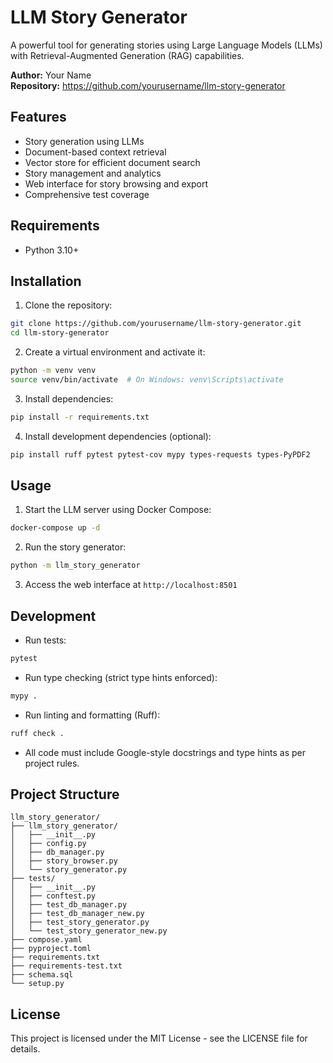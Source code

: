 # LLM Story Generator

A powerful tool for generating stories using Large Language Models (LLMs) with Retrieval-Augmented Generation (RAG) capabilities.

**Author:** Your Name  
**Repository:** https://github.com/yourusername/llm-story-generator

## Features

- Story generation using LLMs
- Document-based context retrieval
- Vector store for efficient document search
- Story management and analytics
- Web interface for story browsing and export
- Comprehensive test coverage

## Requirements

- Python 3.10+

## Installation

1. Clone the repository:
```bash
git clone https://github.com/yourusername/llm-story-generator.git
cd llm-story-generator
```

2. Create a virtual environment and activate it:
```bash
python -m venv venv
source venv/bin/activate  # On Windows: venv\Scripts\activate
```

3. Install dependencies:
```bash
pip install -r requirements.txt
```

4. Install development dependencies (optional):
```bash
pip install ruff pytest pytest-cov mypy types-requests types-PyPDF2
```

## Usage

1. Start the LLM server using Docker Compose:
```bash
docker-compose up -d
```

2. Run the story generator:
```bash
python -m llm_story_generator
```

3. Access the web interface at `http://localhost:8501`

## Development

- Run tests:
```bash
pytest
```

- Run type checking (strict type hints enforced):
```bash
mypy .
```

- Run linting and formatting (Ruff):
```bash
ruff check .
```

- All code must include Google-style docstrings and type hints as per project rules.

## Project Structure

```
llm_story_generator/
├── llm_story_generator/
│   ├── __init__.py
│   ├── config.py
│   ├── db_manager.py
│   ├── story_browser.py
│   └── story_generator.py
├── tests/
│   ├── __init__.py
│   ├── conftest.py
│   ├── test_db_manager.py
│   ├── test_db_manager_new.py
│   ├── test_story_generator.py
│   └── test_story_generator_new.py
├── compose.yaml
├── pyproject.toml
├── requirements.txt
├── requirements-test.txt
├── schema.sql
└── setup.py
```

## License

This project is licensed under the MIT License - see the LICENSE file for details. 